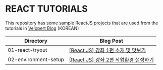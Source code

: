# REACT TUTORIALS

This repository has some sample ReactJS projects that are used from the tutorials in [Velopert Blog](http://velopert.com) (KOREAN)


| Directory        | Blog Post  |
| ------------- |-------------|
| 01-react-tryout| [[React JS] 강좌 1편 소개 및 맛보기](https://velopert.com/775) |
| 02-environment-setup      | [[React JS] 강좌 2편 작업환경 설정하기](https://velopert.com/814)|
